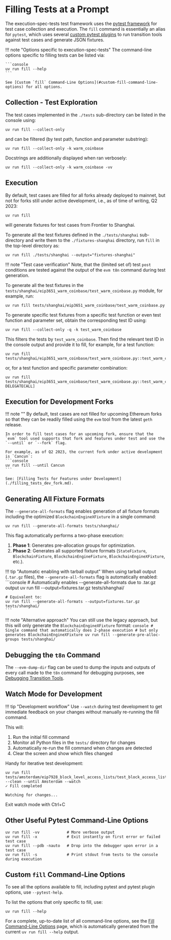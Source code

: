 # Filling Tests at a Prompt

The execution-spec-tests test framework uses the [pytest framework](https://docs.pytest.org/en/latest/) for test case collection and execution. The `fill` command is essentially an alias for `pytest`, which uses several [custom pytest plugins](../library/pytest_plugins/index.md) to run transition tools against test cases and generate JSON fixtures.

!!! note "Options specific to execution-spec-tests"
    The command-line options specific to filling tests can be listed via:

    ```console
    uv run fill --help
    ```

    See [Custom `fill` Command-Line Options](#custom-fill-command-line-options) for all options.

## Collection - Test Exploration

The test cases implemented in the `./tests` sub-directory can be listed in the console using:

```console
uv run fill --collect-only
```

and can be filtered (by test path, function and parameter substring):

```console
uv run fill --collect-only -k warm_coinbase
```

Docstrings are additionally displayed when ran verbosely:

```console
uv run fill --collect-only -k warm_coinbase -vv
```

## Execution

By default, test cases are filled for all forks already deployed to mainnet, but not for forks still under active development, i.e., as of time of writing, Q2 2023:

```console
uv run fill
```

will generate fixtures for test cases from Frontier to Shanghai.

To generate all the test fixtures defined in the `./tests/shanghai` sub-directory and write them to the `./fixtures-shanghai` directory, run `fill` in the top-level directory as:

```console
uv run fill ./tests/shanghai --output="fixtures-shanghai"
```

!!! note "Test case verification"
    Note, that the (limited set of) test `post` conditions are tested against the output of the `evm t8n` command during test generation.

To generate all the test fixtures in the `tests/shanghai/eip3651_warm_coinbase/test_warm_coinbase.py` module, for example, run:

```console
uv run fill tests/shanghai/eip3651_warm_coinbase/test_warm_coinbase.py
```

To generate specific test fixtures from a specific test function or even test function and parameter set, obtain the corresponding test ID using:

```console
uv run fill --collect-only -q -k test_warm_coinbase
```

This filters the tests by `test_warm_coinbase`. Then find the relevant test ID in the console output and provide it to fill, for example, for a test function:

```console
uv run fill tests/shanghai/eip3651_warm_coinbase/test_warm_coinbase.py::test_warm_coinbase_gas_usage
```

or, for a test function and specific parameter combination:

```console
uv run fill tests/shanghai/eip3651_warm_coinbase/test_warm_coinbase.py::test_warm_coinbase_gas_usage[fork_Paris-DELEGATECALL]
```

## Execution for Development Forks

!!! note ""
    By default, test cases are not filled for upcoming Ethereum forks so that they can be readily filled using the `evm` tool from the latest `geth` release.

    In order to fill test cases for an upcoming fork, ensure that the `evm` tool used supports that fork and features under test and use the `--until` or `--fork` flag.

    For example, as of Q2 2023, the current fork under active development is `Cancun`:
    ```console
    uv run fill --until Cancun
    ```

    See: [Filling Tests for Features under Development](./filling_tests_dev_fork.md).

## Generating All Fixture Formats

The `--generate-all-formats` flag enables generation of all fixture formats including the optimized `BlockchainEngineXFixture` in a single command:

```console
uv run fill --generate-all-formats tests/shanghai/
```

This flag automatically performs a two-phase execution:

1. **Phase 1**: Generates pre-allocation groups for optimization.
2. **Phase 2**: Generates all supported fixture formats (`StateFixture`, `BlockchainFixture`, `BlockchainEngineFixture`, `BlockchainEngineXFixture`, etc.).

!!! tip "Automatic enabling with tarball output"
    When using tarball output (`.tar.gz` files), the `--generate-all-formats` flag is automatically enabled:
    ```console
    # Automatically enables --generate-all-formats due to .tar.gz output
    uv run fill --output=fixtures.tar.gz tests/shanghai/

    # Equivalent to:
    uv run fill --generate-all-formats --output=fixtures.tar.gz tests/shanghai/
    ```

!!! note "Alternative approach"
    You can still use the legacy approach, but this will only generate the `BlockchainEngineXFixture` format:
    ```console
    # Single command that automatically does 2-phase execution
    # but only generates BlockchainEngineXFixture
    uv run fill --generate-pre-alloc-groups tests/shanghai/
    ```

## Debugging the `t8n` Command

The `--evm-dump-dir` flag can be used to dump the inputs and outputs of every call made to the `t8n` command for debugging purposes, see [Debugging Transition Tools](./debugging_t8n_tools.md).

## Watch Mode for Development

!!! tip "Development workflow"
    Use `--watch` during test development to get immediate feedback on your changes without manually re-running the fill command.

This will:

1. Run the initial fill command
2. Monitor all Python files in the `tests/` directory for changes
3. Automatically re-run the fill command when changes are detected
4. Clear the screen and show which files changed

Handy for iterative test development:

```console
uv run fill tests/amsterdam/eip7928_block_level_access_lists/test_block_access_lists.py --clean --until Amsterdam --watch
✓ Fill completed

Watching for changes...

```

Exit watch mode with Ctrl+C

## Other Useful Pytest Command-Line Options

```console
uv run fill -vv            # More verbose output
uv run fill -x             # Exit instantly on first error or failed test case
uv run fill --pdb -nauto   # Drop into the debugger upon error in a test case
uv run fill -s             # Print stdout from tests to the console during execution
```

## Custom `fill` Command-Line Options

To see all the options available to fill, including pytest and pytest plugin options, use `--pytest-help`.

To list the options that only specific to fill, use:

```console
uv run fill --help
```

For a complete, up-to-date list of all command-line options, see the [Fill Command-Line Options](filling_tests_command_line_options.md) page, which is automatically generated from the current `uv run fill --help` output.
